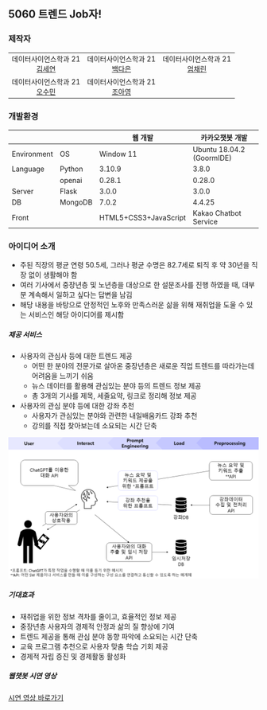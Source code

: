 ## 5060 트렌드 Job자!
### 제작자
<table>
  <tr>
    <td align=center>
      데이터사이언스학과 21 <br>  
      <a href="https://github.com/seyeon78">김세연</a>
    </td>
    <td align=center>
      데이터사이언스학과 21 <br>
      <a href="https://github.com/nuebaek">백다은</a>
    </td>
    <td align=center>
      데이터사이언스학과 21 <br>
      <a href="https://github.com/cloveomr">엄채린</a>
    </td>
  </tr>
  <tr>
    <td align=center>
      데이터사이언스학과 21 <br>
      <a href="https://github.com/HopesofApril">오수민</a>
    </td>
    <td align=center>
       데이터사이언스학과 21 <br>
      <a href="https://github.com/cAhyoung">조아영</a>
    </td>
  </tr>
</table>

### 개발환경
|||웹 개발|카카오챗봇 개발|
|---|---|---|---|
|Environment|OS|Window 11|Ubuntu 18.04.2 (GoormIDE)|
|Language|Python|3.10.9|3.8.0|
||openai|0.28.1|0.28.0|
|Server|Flask|3.0.0|3.0.0|
|DB|MongoDB|7.0.2|4.4.25|
|Front||HTML5+CSS3+JavaScript|Kakao Chatbot Service|

### 아이디어 소개
- 주된 직장의 평균 연령 50.5세, 그러나 평균 수명은 82.7세로 퇴직 후 약 30년을 직장 없이 생활해야 함
- 여러 기사에서 중장년층 및 노년층을 대상으로 한 설문조사를 진행 하였을 때, 대부분 계속해서 일하고 싶다는 답변을 남김
- 해당 내용을 바탕으로 안정적인 노후와 만족스러운 삶을 위해 재취업을 도울 수 있는 서비스인 해당 아이디어를 제시함

##### 제공 서비스
- 사용자의 관심사 등에 대한 트렌드 제공
  - 어떤 한 분야의 전문가로 살아온 중장년층은 새로운 직업 트렌드를 따라가는데 어려움을 느끼기 쉬움
  - 뉴스 데이터를 활용해 관심있는 분야 등의 트렌드 정보 제공
  - 총 3개의 기사를 제목, 세줄요약, 링크로 정리해 정보 제공
- 사용자의 관심 분야 등에 대한 강좌 추천
  - 사용자가 관심있는 분야와 관련한 내일배움카드 강좌 추천
  - 강의를 직접 찾아보는데 소요되는 시간 단축
<img src="readme/workflow.png">

##### 기대효과
- 재취업을 위한 정보 격차를 줄이고, 효율적인 정보 제공
- 중장년층 사용자의 경제적 안정과 삶의 질 향상에 기여
- 트렌드 제공을 통해 관심 분야 동향 파악에 소요되는 시간 단축
- 교육 프로그램 추천으로 사용자 맞춤 학습 기회 제공
- 경제적 자립 증진 및 경제활동 활성화

##### 웹챗봇 시연 영상
<a href="https://www.youtube.com/watch?v=Vb5ykw8FV-o">시연 영상 바로가기</a>
